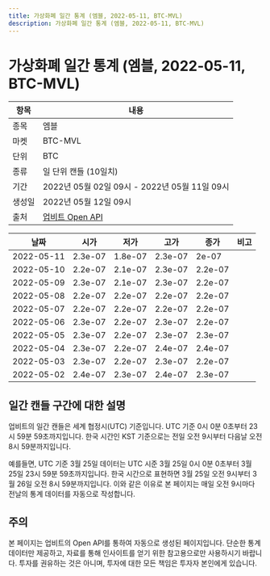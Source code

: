 ```yaml
---
title: 가상화폐 일간 통계 (엠블, 2022-05-11, BTC-MVL)
description: 가상화폐 일간 통계 (엠블, 2022-05-11, BTC-MVL)
---
```



가상화폐 일간 통계 (엠블, 2022-05-11, BTC-MVL)
===

|항목|내용|
|--|--|
|종목|엠블|
|마켓|BTC-MVL|
|단위|BTC|
|종류|일 단위 캔들 (10일치)|
|기간|2022년 05월 02일 09시 - 2022년 05월 11일 09시|
|생성일|2022년 05월 12일 09시|
|출처|[업비트 Open API](https://docs.upbit.com)|


|날짜|시가|저가|고가|종가|비고|
|--|--|--|--|--|--|
|2022-05-11|2.3e-07|1.8e-07|2.3e-07|2e-07|    |
|2022-05-10|2.2e-07|2.1e-07|2.3e-07|2.2e-07|    |
|2022-05-09|2.3e-07|2.1e-07|2.3e-07|2.2e-07|    |
|2022-05-08|2.2e-07|2.2e-07|2.2e-07|2.2e-07|    |
|2022-05-07|2.2e-07|2.2e-07|2.2e-07|2.2e-07|    |
|2022-05-06|2.3e-07|2.2e-07|2.3e-07|2.2e-07|    |
|2022-05-05|2.3e-07|2.2e-07|2.3e-07|2.3e-07|    |
|2022-05-04|2.3e-07|2.2e-07|2.4e-07|2.4e-07|    |
|2022-05-03|2.3e-07|2.2e-07|2.3e-07|2.2e-07|    |
|2022-05-02|2.4e-07|2.3e-07|2.4e-07|2.3e-07|    |


일간 캔들 구간에 대한 설명
---


업비트의 일간 캔들은 세계 협정시(UTC) 기준입니다. 
UTC 기준 0시 0분 0초부터 23시 59분 59초까지입니다. 
한국 시간인 KST 기준으로는 전일 오전 9시부터 다음날 오전 8시 59분까지입니다. 


예를들면, UTC 기준 3월 25일 데이터는 UTC 시준 3월 25일 0시 0분 0초부터 3월 25일 23시 59분 59초까지입니다. 
한국 시간으로 표현하면 3월 25일 오전 9시부터 3월 26일 오전 8시 59분까지입니다. 
이와 같은 이유로 본 페이지는 매일 오전 9시마다 전날의 통계 데이터를 자동으로 작성합니다. 


주의
---


본 페이지는 업비트의 Open API를 통하여 자동으로 생성된 페이지입니다. 
단순한 통계 데이터만 제공하고, 자료를 통해 인사이트를 얻기 위한 참고용으로만 사용하시기 바랍니다. 
투자를 권유하는 것은 아니며, 투자에 대한 모든 책임은 투자자 본인에게 있습니다. 
